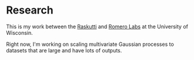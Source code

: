 # Research

This is my work between the [Raskutti](http://pages.cs.wisc.edu/~raskutti/) and [Romero Labs](http://www.romerolab.org) at the University of Wisconsin.

Right now, I'm working on scaling multivariate Gaussian processes to datasets that are large and have lots of outputs.
